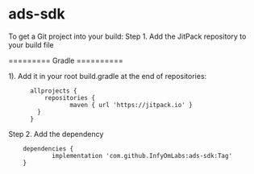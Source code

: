 # ads-sdk

To get a Git project into your build:
Step 1. Add the JitPack repository to your build file

========= Gradle ==========

1). Add it in your root build.gradle at the end of repositories:

          allprojects {
              repositories {
                     maven { url 'https://jitpack.io' }
            }
          }
          
Step 2. Add the dependency

        dependencies {
                implementation 'com.github.InfyOmLabs:ads-sdk:Tag'
        }
